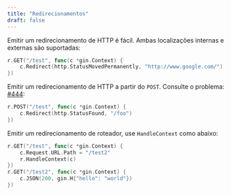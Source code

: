 ```yaml
---
title: "Redirecionamentos"
draft: false
---
```


Emitir um redirecionamento de HTTP é fácil. Ambas localizações internas e externas são suportadas:

```go
r.GET("/test", func(c *gin.Context) {
	c.Redirect(http.StatusMovedPermanently, "http://www.google.com/")
})
```

Emitir um redirecionamento de HTTP a partir do `POST`. Consulte o problema: [#444](https://github.com/gin-gonic/gin/issues/444):

```go
r.POST("/test", func(c *gin.Context) {
	c.Redirect(http.StatusFound, "/foo")
})
```

Emitir um redirecionamento de roteador, use `HandleContext` como abaixo:

``` go
r.GET("/test", func(c *gin.Context) {
    c.Request.URL.Path = "/test2"
    r.HandleContext(c)
})
r.GET("/test2", func(c *gin.Context) {
    c.JSON(200, gin.H{"hello": "world"})
})
```
